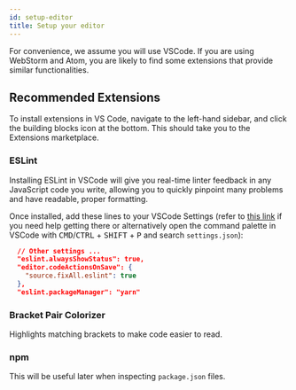 ```yaml
---
id: setup-editor
title: Setup your editor
---
```


For convenience, we assume you will use VSCode. If you are using WebStorm and
Atom, you are likely to find some extensions that provide similar
functionalities.

## Recommended Extensions

To install extensions in VS Code, navigate to the left-hand sidebar, and click the building blocks icon at the bottom. This should take you to the Extensions marketplace.

### ESLint

Installing ESLint in VSCode will give you real-time linter feedback in any JavaScript code you write, allowing you to quickly pinpoint many problems and have readable, proper formatting.

Once installed, add these lines to your VSCode Settings (refer to [this link](https://code.visualstudio.com/docs/getstarted/settings) if you need help getting there or alternatively open the command palette in VSCode with <kbd>CMD</kbd>/<kbd>CTRL</kbd> + <kbd>SHIFT</kbd> + <kbd>P</kbd> and search `settings.json`):

```json
  // Other settings ...
  "eslint.alwaysShowStatus": true,
  "editor.codeActionsOnSave": {
    "source.fixAll.eslint": true
  },
  "eslint.packageManager": "yarn"
```

### Bracket Pair Colorizer

Highlights matching brackets to make code easier to read.

### npm

This will be useful later when inspecting `package.json` files.
